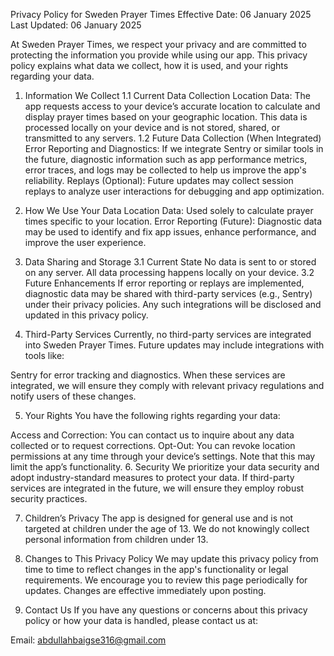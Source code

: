 Privacy Policy for Sweden Prayer Times
Effective Date: 06 January 2025
Last Updated: 06 January 2025

At Sweden Prayer Times, we respect your privacy and are committed to protecting the information you provide while using our app. This privacy policy explains what data we collect, how it is used, and your rights regarding your data.

1. Information We Collect
1.1 Current Data Collection
Location Data: The app requests access to your device’s accurate location to calculate and display prayer times based on your geographic location. This data is processed locally on your device and is not stored, shared, or transmitted to any servers.
1.2 Future Data Collection (When Integrated)
Error Reporting and Diagnostics: If we integrate Sentry or similar tools in the future, diagnostic information such as app performance metrics, error traces, and logs may be collected to help us improve the app's reliability.
Replays (Optional): Future updates may collect session replays to analyze user interactions for debugging and app optimization.
2. How We Use Your Data
Location Data: Used solely to calculate prayer times specific to your location.
Error Reporting (Future): Diagnostic data may be used to identify and fix app issues, enhance performance, and improve the user experience.
3. Data Sharing and Storage
3.1 Current State
No data is sent to or stored on any server. All data processing happens locally on your device.
3.2 Future Enhancements
If error reporting or replays are implemented, diagnostic data may be shared with third-party services (e.g., Sentry) under their privacy policies. Any such integrations will be disclosed and updated in this privacy policy.

4. Third-Party Services
Currently, no third-party services are integrated into Sweden Prayer Times. Future updates may include integrations with tools like:

Sentry for error tracking and diagnostics.
When these services are integrated, we will ensure they comply with relevant privacy regulations and notify users of these changes.

5. Your Rights
You have the following rights regarding your data:

Access and Correction: You can contact us to inquire about any data collected or to request corrections.
Opt-Out: You can revoke location permissions at any time through your device’s settings. Note that this may limit the app’s functionality.
6. Security
We prioritize your data security and adopt industry-standard measures to protect your data. If third-party services are integrated in the future, we will ensure they employ robust security practices.

7. Children’s Privacy
The app is designed for general use and is not targeted at children under the age of 13. We do not knowingly collect personal information from children under 13.

8. Changes to This Privacy Policy
We may update this privacy policy from time to time to reflect changes in the app's functionality or legal requirements. We encourage you to review this page periodically for updates. Changes are effective immediately upon posting.

9. Contact Us
If you have any questions or concerns about this privacy policy or how your data is handled, please contact us at:

Email: abdullahbaigse316@gmail.com
